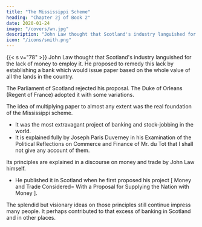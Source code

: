 ```yaml
---
title: "The Mississippi Scheme"
heading: "Chapter 2j of Book 2"
date: 2020-01-24
image: "/covers/wn.jpg"
description: "John Law thought that Scotland's industry languished for the lack of money to employ it. He proposed to remedy this lack by establishing a bank which would issue paper based on the whole value of all the lands in the country"
icon: "/icons/smith.png"
---
```



<!-- ### Quantitative Easing=   -->

{{< s v="78" >}} John Law thought that Scotland's industry languished for the lack of money to employ it. He proposed to remedy this lack by establishing a bank which would issue paper based on the whole value of all the lands in the country.

The Parliament of Scotland rejected his proposal. The Duke of Orleans (Regent of France) adopted it with some variations.

The idea of multiplying paper to almost any extent was the real foundation of the Mississippi scheme.
- It was the most extravagant project of banking and stock-jobbing in the world.
- It is explained fully by Joseph Paris Duverney in his Examination of the Political Reflections on Commerce and Finance of Mr. du Tot that I shall not give any account of them.

Its principles are explained in a discourse on money and trade by John Law himself.
- He published it in Scotland when he first proposed his project [ Money and Trade Considered=  With a Proposal for Supplying the Nation with Money ].

The splendid but visionary ideas on those principles still continue impress many people. It perhaps contributed to that excess of banking in Scotland and in other places.


